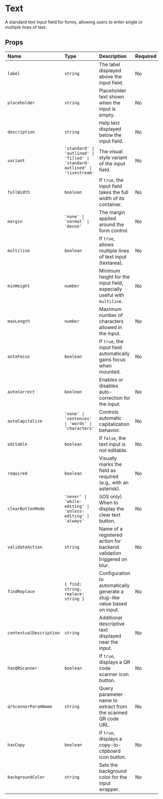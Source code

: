 # Text

A standard text input field for forms, allowing users to enter single or multiple lines of text.

## Props

| Name                  | Type                                                              | Description                                                                 | Required | Default         |
| :-------------------- | :---------------------------------------------------------------- | :-------------------------------------------------------------------------- | :------- | :-------------- |
| `label`        | `string`                                                          | The label displayed above the input field.                                  | No       |                 |
| `placeholder`  | `string`                                                          | Placeholder text shown when the input is empty.                             | No       |                 |
| `description`  | `string`                                                          | Help text displayed below the input field.                                  | No       |                 |
| `variant`      | `'standard' \| 'outlined' \| 'filled' \| 'standard-outlined' \| 'livestream'` | The visual style variant of the input field.                              | No       | `'standard'`    |
| `fullWidth`    | `boolean`                                                         | If `true`, the input field takes the full width of its container.           | No       | `false`         |
| `margin`       | `'none' \| 'normal' \| 'dense'`                                     | The margin applied around the form control.                                 | No       | `'normal'`      |
| `multiline`    | `boolean`                                                         | If `true`, allows multiple lines of text input (textarea).                  | No       | `false`         |
| `minHeight`    | `number`                                                          | Minimum height for the input field, especially useful with `multiline`.     | No       |                 |
| `maxLength`    | `number`                                                          | Maximum number of characters allowed in the input.                          | No       |                 |
| `autoFocus`    | `boolean`                                                         | If `true`, the input field automatically gains focus when mounted.          | No       | `false`         |
| `autoCorrect`  | `boolean`                                                         | Enables or disables auto-correction for the input.                          | No       | `true`          |
| `autoCapitalize`| `'none' \| 'sentences' \| 'words' \| 'characters'`                | Controls automatic capitalization behavior.                                 | No       | `'sentences'`   |
| `editable`     | `boolean`                                                         | If `false`, the text input is not editable.                                 | No       | `true`          |
| `required`     | `boolean`                                                         | Visually marks the field as required (e.g., with an asterisk).              | No       | `false`         |
| `clearButtonMode`| `'never' \| 'while-editing' \| 'unless-editing' \| 'always'`      | (iOS only) When to display the clear text button.                           | No       | `'never'`       |
| `validateAction`| `string`                                                          | Name of a registered action for backend validation triggered on blur.       | No       |                 |
| `findReplace`  | `{ find: string, replace: string }`                               | Configuration to automatically generate a slug-like value based on input. | No       |                 |
| `contextualDescription` | `string`                                               | Additional descriptive text displayed near the input.                       | No       |                 |
| `hasQRScanner` | `boolean`                                                         | If `true`, displays a QR code scanner icon button.                          | No       | `false`         |
| `qrScannerParamName` | `string`                                                  | Query parameter name to extract from the scanned QR code URL.               | No       | `'invite_code'` |
| `hasCopy`      | `boolean`                                                         | If `true`, displays a copy-to-clipboard icon button.                        | No       | `false`         |
| `backgroundColor`| `string`                                                          | Sets the background color for the input wrapper.                            | No       |                 |